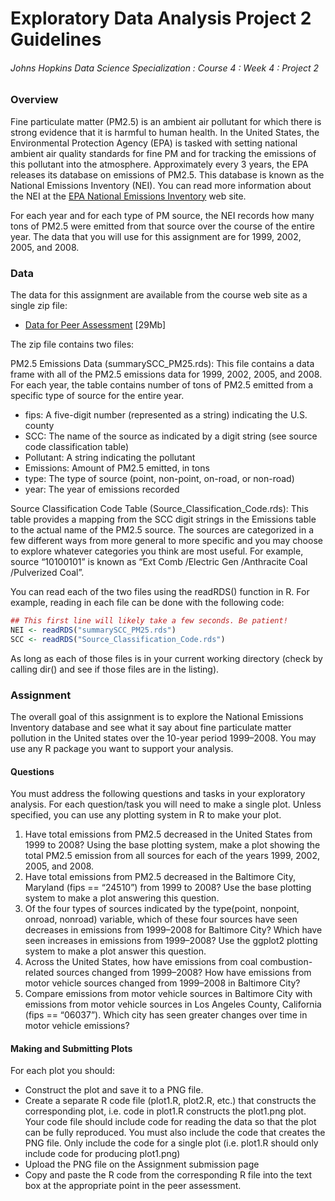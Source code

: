 Exploratory Data Analysis Project 2 Guidelines
================

###### Johns Hopkins Data Science Specialization : Course 4 : Week 4 : Project 2

### Overview

Fine particulate matter (PM2.5) is an ambient air pollutant for which
there is strong evidence that it is harmful to human health. In the
United States, the Environmental Protection Agency (EPA) is tasked with
setting national ambient air quality standards for fine PM and for
tracking the emissions of this pollutant into the atmosphere.
Approximately every 3 years, the EPA releases its database on emissions
of PM2.5. This database is known as the National Emissions Inventory
(NEI). You can read more information about the NEI at the [EPA National
Emissions Inventory](http://www.epa.gov/ttn/chief/eiinformation.html)
web site.

For each year and for each type of PM source, the NEI records how many
tons of PM2.5 were emitted from that source over the course of the
entire year. The data that you will use for this assignment are for
1999, 2002, 2005, and 2008.

### Data

The data for this assignment are available from the course web site as a
single zip file:

  - [Data for Peer
    Assessment](https://d396qusza40orc.cloudfront.net/exdata%2Fdata%2FNEI_data.zip)
    \[29Mb\]

The zip file contains two files:

PM2.5 Emissions Data (summarySCC\_PM25.rds): This file contains a data
frame with all of the PM2.5 emissions data for 1999, 2002, 2005, and
2008. For each year, the table contains number of tons of PM2.5 emitted
from a specific type of source for the entire year.

  - fips: A five-digit number (represented as a string) indicating the
    U.S. county
  - SCC: The name of the source as indicated by a digit string (see
    source code classification table)
  - Pollutant: A string indicating the pollutant
  - Emissions: Amount of PM2.5 emitted, in tons
  - type: The type of source (point, non-point, on-road, or non-road)
  - year: The year of emissions recorded

Source Classification Code Table (Source\_Classification\_Code.rds):
This table provides a mapping from the SCC digit strings in the
Emissions table to the actual name of the PM2.5 source. The sources are
categorized in a few different ways from more general to more specific
and you may choose to explore whatever categories you think are most
useful. For example, source “10100101” is known as “Ext Comb /Electric
Gen /Anthracite Coal /Pulverized Coal”.

You can read each of the two files using the readRDS() function in R.
For example, reading in each file can be done with the following code:

``` r
## This first line will likely take a few seconds. Be patient!
NEI <- readRDS("summarySCC_PM25.rds")
SCC <- readRDS("Source_Classification_Code.rds")
```

As long as each of those files is in your current working directory
(check by calling dir() and see if those files are in the listing).

### Assignment

The overall goal of this assignment is to explore the National Emissions
Inventory database and see what it say about fine particulate matter
pollution in the United states over the 10-year period 1999–2008. You
may use any R package you want to support your analysis.

#### Questions

You must address the following questions and tasks in your exploratory
analysis. For each question/task you will need to make a single plot.
Unless specified, you can use any plotting system in R to make your
plot.

1)  Have total emissions from PM2.5 decreased in the United States from
    1999 to 2008? Using the base plotting system, make a plot showing
    the total PM2.5 emission from all sources for each of the years
    1999, 2002, 2005, and 2008.
2)  Have total emissions from PM2.5 decreased in the Baltimore City,
    Maryland (fips == “24510”) from 1999 to 2008? Use the base plotting
    system to make a plot answering this question.
3)  Of the four types of sources indicated by the type(point, nonpoint,
    onroad, nonroad) variable, which of these four sources have seen
    decreases in emissions from 1999–2008 for Baltimore City? Which have
    seen increases in emissions from 1999–2008? Use the ggplot2 plotting
    system to make a plot answer this question.
4)  Across the United States, how have emissions from coal
    combustion-related sources changed from 1999–2008? How have
    emissions from motor vehicle sources changed from 1999–2008 in
    Baltimore City?
5)  Compare emissions from motor vehicle sources in Baltimore City with
    emissions from motor vehicle sources in Los Angeles County,
    California (fips == “06037”). Which city has seen greater changes
    over time in motor vehicle emissions?

#### Making and Submitting Plots

For each plot you should:

  - Construct the plot and save it to a PNG file.
  - Create a separate R code file (plot1.R, plot2.R, etc.) that
    constructs the corresponding plot, i.e. code in plot1.R constructs
    the plot1.png plot. Your code file should include code for reading
    the data so that the plot can be fully reproduced. You must also
    include the code that creates the PNG file. Only include the code
    for a single plot (i.e. plot1.R should only include code for
    producing plot1.png)
  - Upload the PNG file on the Assignment submission page
  - Copy and paste the R code from the corresponding R file into the
    text box at the appropriate point in the peer assessment.
